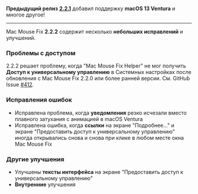 **Предыдущий релиз** [**2.2.1**](https://github.com/noah-nuebling/mac-mouse-fix/releases/tag/2.2.1) добавил поддержку **macOS 13 Ventura** и многое другое!

---

Mac Mouse Fix **2.2.2** содержит несколько **небольших исправлений** и улучшений.

### Проблемы с доступом

2.2.2 решает проблему, когда "Mac Mouse Fix Helper" не мог получить **Доступ к универсальному управлению** в Системных настройках после обновления с Mac Mouse Fix 2.2.0 или более ранней версии. См. GitHub Issue [#412](https://github.com/noah-nuebling/mac-mouse-fix/issues/412).

### Исправления ошибок

- Исправлена проблема, когда **уведомления** резко исчезали вместо плавного затухания с анимацией в macOS Ventura
- Исправлена ошибка, когда **ссылки** на экране "Подробнее..." и экране "Предоставить доступ к универсальному управлению" иногда открывались снова и снова при клике в любом месте окна Mac Mouse Fix

### Другие улучшения

- Улучшены **тексты интерфейса** на экране "Предоставить доступ к универсальному управлению"
- **Внутренние** улучшения